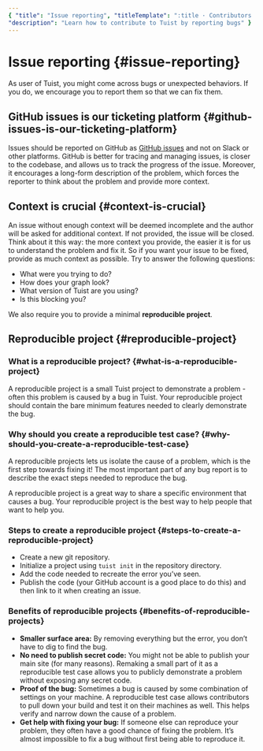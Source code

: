 ```yaml
---
{ "title": "Issue reporting", "titleTemplate": ":title · Contributors · Tuist",
"description": "Learn how to contribute to Tuist by reporting bugs" }
---
```

# Issue reporting {#issue-reporting}

As user of Tuist, you might come across bugs or unexpected behaviors. If you do,
we encourage you to report them so that we can fix them.

## GitHub issues is our ticketing platform {#github-issues-is-our-ticketing-platform}

Issues should be reported on GitHub as [GitHub
issues](https://github.com/tuist/tuist/issues) and not on Slack or other
platforms. GitHub is better for tracing and managing issues, is closer to the
codebase, and allows us to track the progress of the issue. Moreover, it
encourages a long-form description of the problem, which forces the reporter to
think about the problem and provide more context.

## Context is crucial {#context-is-crucial}

An issue without enough context will be deemed incomplete and the author will be
asked for additional context. If not provided, the issue will be closed. Think
about it this way: the more context you provide, the easier it is for us to
understand the problem and fix it. So if you want your issue to be fixed,
provide as much context as possible. Try to answer the following questions:

- What were you trying to do?
- How does your graph look?
- What version of Tuist are you using?
- Is this blocking you?

We also require you to provide a minimal **reproducible project**.

## Reproducible project {#reproducible-project}

### What is a reproducible project? {#what-is-a-reproducible-project}

A reproducible project is a small Tuist project to demonstrate a problem - often
this problem is caused by a bug in Tuist. Your reproducible project should
contain the bare minimum features needed to clearly demonstrate the bug.

### Why should you create a reproducible test case? {#why-should-you-create-a-reproducible-test-case}

A reproducible projects lets us isolate the cause of a problem, which is the
first step towards fixing it! The most important part of any bug report is to
describe the exact steps needed to reproduce the bug.

A reproducible project is a great way to share a specific environment that
causes a bug. Your reproducible project is the best way to help people that want
to help you.

### Steps to create a reproducible project {#steps-to-create-a-reproducible-project}

- Create a new git repository.
- Initialize a project using `tuist init` in the repository directory.
- Add the code needed to recreate the error you’ve seen.
- Publish the code (your GitHub account is a good place to do this) and then
  link to it when creating an issue.

### Benefits of reproducible projects {#benefits-of-reproducible-projects}

- **Smaller surface area:** By removing everything but the error, you don’t have
  to dig to find the bug.
- **No need to publish secret code:** You might not be able to publish your main
  site (for many reasons). Remaking a small part of it as a reproducible test
  case allows you to publicly demonstrate a problem without exposing any secret
  code.
- **Proof of the bug:** Sometimes a bug is caused by some combination of
  settings on your machine. A reproducible test case allows contributors to pull
  down your build and test it on their machines as well. This helps verify and
  narrow down the cause of a problem.
- **Get help with fixing your bug:** If someone else can reproduce your problem,
  they often have a good chance of fixing the problem. It’s almost impossible to
  fix a bug without first being able to reproduce it.
